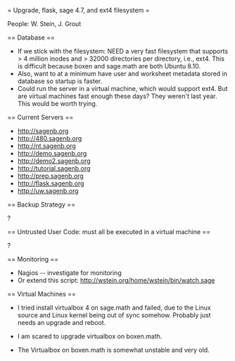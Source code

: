 = Upgrade, flask, sage 4.7, and ext4 filesystem =

People: W. Stein, J. Grout

== Database ==

  * If we stick with the filesystem: NEED a very fast filesystem that supports > 4 million inodes and > 32000 directories per directory, i.e., ext4.   This is difficult because boxen and sage.math are both Ubuntu 8.10.
  * Also, want to at a minimum have user and worksheet metadata stored in database so startup is faster. 
  * Could run the server in a virtual machine, which would support ext4.  But are virtual machines fast enough these days?  They weren't last year.  This would be worth trying. 


== Current Servers ==

  * http://sagenb.org
  * http://480.sagenb.org
  * http://nt.sagenb.org
  * http://demo.sagenb.org
  * http://demo2.sagenb.org
  * http://tutorial.sagenb.org
  * http://prep.sagenb.org
  * http://flask.sagenb.org
  * http://uw.sagenb.org

== Backup Strategy ==

  ?

== Untrusted User Code: must all be executed in a virtual machine ==

  ? 


== Monitoring ==

  * Nagios -- investigate for monitoring
  * Or extend this script: http://wstein.org/home/wstein/bin/watch.sage

== Virtual Machines ==

  * I tried install virtualbox 4 on sage.math and failed, due to the Linux source and Linux kernel being out of sync somehow.  Probably just needs an upgrade and reboot.

  * I am scared to upgrade virtualbox on boxen.math.

  * The Virtualbox on boxen.math is somewhat unstable and very old. 
